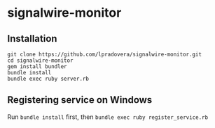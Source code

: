 # signalwire-monitor


## Installation

```
git clone https://github.com/lpradovera/signalwire-monitor.git
cd signalwire-monitor
gem install bundler
bundle install
bundle exec ruby server.rb
```

## Registering service on Windows

Run `bundle install` first, then `bundle exec ruby register_service.rb`
